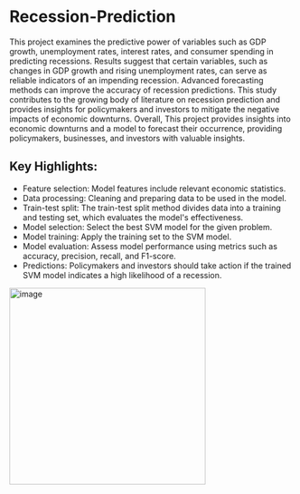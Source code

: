 # Recession-Prediction

This project examines the predictive power of variables such as GDP growth, unemployment rates, interest rates, and consumer spending in predicting recessions. Results suggest that certain variables, such as changes in GDP growth and rising unemployment rates, can serve as reliable indicators of an impending recession. Advanced forecasting methods can improve the accuracy of recession predictions. This study contributes to the growing body of literature on recession prediction and provides insights for policymakers and investors to mitigate the negative impacts of economic downturns.
Overall, This project provides insights into economic downturns and a model to forecast their occurrence, providing policymakers, businesses, and investors with valuable insights.


  ## Key Highlights: 
  * Feature selection: Model features include relevant economic statistics.
  * Data processing: Cleaning and preparing data to be used in the model.
  * Train-test split: The train-test split method divides data into a training and testing set, which evaluates the model's effectiveness.
  * Model selection: Select the best SVM model for the given problem.
  * Model training: Apply the training set to the SVM model.
  * Model evaluation: Assess model performance using metrics such as accuracy, precision, recall, and F1-score.
  * Predictions: Policymakers and investors should take action if the trained SVM model indicates a high likelihood of a recession.


<img width="347" alt="image" src="https://github.com/yuvika0117/recession-prediction/assets/104730712/11f0ffb4-c083-4c30-a067-6cdee8b94811">
